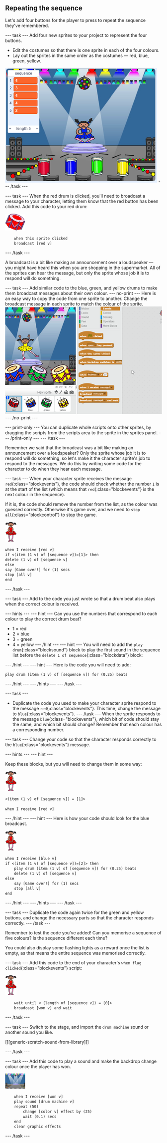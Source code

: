 ## Repeating the sequence

Let's add four buttons for the player to press to repeat the sequence they've remembered.

--- task ---
Add four new sprites to your project to represent the four buttons.
- Edit the costumes so that there is one sprite in each of the four colours.
- Lay out the sprites in the same order as the costumes — red, blue, green, yellow.

![screenshot](images/colour-drums.png)
--- /task ---

--- task ---
When the red drum is clicked, you'll need to broadcast a message to your character, letting them know that the red button has been clicked. Add this code to your red drum:

![red-drum](images/red_drum.png)

```blocks
	when this sprite clicked
	broadcast [red v]
```
--- /task ---

A broadcast is a bit like making an announcement over a loudspeaker — you might have heard this when you are shopping in the supermarket. All of the sprites can hear the message, but only the sprite whose job it is to respond will do something.

--- task ---
Add similar code to the blue, green, and yellow drums to make them broadcast messages about their own colour.
--- no-print ---
Here is an easy way to copy the code from one sprite to another. Change the broadcast message in each sprite to match the colour of the sprite.
![Duplicate the code](images/broadcast-duplicate.gif)
--- /no-print ---

--- print-only ---
You can duplicate whole scripts onto other sprites, by dragging the scripts from the scripts area to the sprite in the sprites panel.
--- /print-only ---
--- /task ---

Remember we said that the broadcast was a bit like making an announcement over a loudspeaker? Only the sprite whose job it is to respond will do something, so let's make it the character sprite's job to respond to the messages. We do this by writing some code for the character to do when they hear each message.

--- task ---
When your character sprite receives the message `red`{:class="blockevents"}, the code should check whether the number `1` is at the start of the list (which means that `red`{:class="blockevents"} is the next colour in the sequence).

If it is, the code should remove the number from the list, as the colour was guessed correctly. Otherwise it's game over, and we need to `stop all`{:class="blockcontrol"} to stop the game.

![ballerina](images/ballerina.png)

```blocks
when I receive [red v]
if <(item (1 v) of [sequence v])=[1]> then
delete (1 v) of [sequence v]
else
say [Game over!] for (1) secs
stop [all v]
end
```
--- /task ---

--- task ---
Add to the code you just wrote so that a drum beat also plays when the correct colour is received.

--- hints ---
--- hint ---
Can you use the numbers that correspond to each colour to play the correct drum beat?
+ 1 = red
+ 2 = blue
+ 3 = green
+ 4 = yellow
--- /hint ---
--- hint ---
You will need to add the `play drum`{:class="blocksound"} block to play the first sound in the sequence list before the `delete 1 of sequence`{:class="blockdata"} block:

--- /hint ---
--- hint ---
Here is the code you will need to add:

```blocks
play drum (item (1 v) of [sequence v]) for (0.25) beats
```
--- /hint ---
--- /hints ---
--- /task ---

--- task ---
+ Duplicate the code you used to make your character sprite respond to the message `red`{:class="blockevents"}. This time, change the message to `blue`{:class="blockevents"}.
--- /task ---
When the sprite responds to the message `blue`{:class="blockevents"}, which bit of code should stay the same, and which bit should change? Remember that each colour has a corresponding number.

--- task ---
Change your code so that the character responds correctly to the `blue`{:class="blockevents"} message.

--- hints ---
--- hint ---

Keep these blocks, but you will need to change them in some way:

![ballerina](images/ballerina.png)

```blocks
<(item (1 v) of [sequence v]) = [1]>

when I receive [red v]
```

--- /hint ---
--- hint ---
Here is how your code should look for the blue broadcast.

![ballerina](images/ballerina.png)

```blocks
when I receive [blue v]
if <(item (1 v) of [sequence v])=[2]> then
	play drum (item (1 v) of [sequence v]) for (0.25) beats
	delete (1 v) of [sequence v]
else
	say [Game over!] for (1) secs
	stop [all v]
end
```

--- /hint ---
--- /hints ---
--- /task ---

--- task ---
Duplicate the code again twice for the green and yellow buttons, and change the necessary parts so that the character responds correctly.
--- /task ---

Remember to test the code you've added! Can you memorise a sequence of five colours? Is the sequence different each time?

You could also display some flashing lights as a reward once the list is empty, as that means the entire sequence was memorised correctly.

--- task ---
Add this code to the end of your character's `when flag clicked`{:class="blockevents"} script:

![ballerina](images/ballerina.png)

```blocks
	wait until < (length of [sequence v]) = [0]>
	broadcast [won v] and wait
```
--- /task ---

--- task ---
Switch to the stage, and import the `drum machine` sound or another sound you like.

[[[generic-scratch-sound-from-library]]]

--- /task ---

--- task ---
Add this code to play a sound and make the backdrop change colour once the player has won.

![ballerina](images/stage.png)

```blocks
	when I receive [won v]
	play sound [drum machine v]
	repeat (50)
		change [color v] effect by (25)
		wait (0.1) secs
	end
	clear graphic effects
```
--- /task ---
